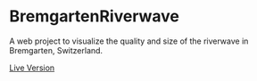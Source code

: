 # BremgartenRiverwave
A web project to visualize the quality and size of the riverwave in Bremgarten, Switzerland.  

[Live Version](http://47.michaelschoenenberger.ch/)
